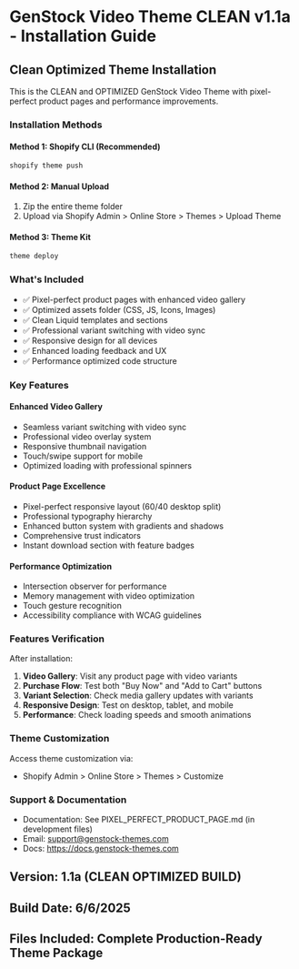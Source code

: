 # GenStock Video Theme CLEAN v1.1a - Installation Guide

## Clean Optimized Theme Installation

This is the CLEAN and OPTIMIZED GenStock Video Theme with pixel-perfect product pages and performance improvements.

### Installation Methods

#### Method 1: Shopify CLI (Recommended)
```bash
shopify theme push
```

#### Method 2: Manual Upload
1. Zip the entire theme folder
2. Upload via Shopify Admin > Online Store > Themes > Upload Theme

#### Method 3: Theme Kit
```bash
theme deploy
```

### What's Included

- ✅ Pixel-perfect product pages with enhanced video gallery
- ✅ Optimized assets folder (CSS, JS, Icons, Images)
- ✅ Clean Liquid templates and sections
- ✅ Professional variant switching with video sync
- ✅ Responsive design for all devices
- ✅ Enhanced loading feedback and UX
- ✅ Performance optimized code structure

### Key Features

#### Enhanced Video Gallery
- Seamless variant switching with video sync
- Professional video overlay system
- Responsive thumbnail navigation
- Touch/swipe support for mobile
- Optimized loading with professional spinners

#### Product Page Excellence
- Pixel-perfect responsive layout (60/40 desktop split)
- Professional typography hierarchy
- Enhanced button system with gradients and shadows
- Comprehensive trust indicators
- Instant download section with feature badges

#### Performance Optimization
- Intersection observer for performance
- Memory management with video optimization
- Touch gesture recognition
- Accessibility compliance with WCAG guidelines

### Features Verification

After installation:

1. **Video Gallery**: Visit any product page with video variants
2. **Purchase Flow**: Test both "Buy Now" and "Add to Cart" buttons
3. **Variant Selection**: Check media gallery updates with variants
4. **Responsive Design**: Test on desktop, tablet, and mobile
5. **Performance**: Check loading speeds and smooth animations

### Theme Customization

Access theme customization via:
- Shopify Admin > Online Store > Themes > Customize

### Support & Documentation

- Documentation: See PIXEL_PERFECT_PRODUCT_PAGE.md (in development files)
- Email: support@genstock-themes.com
- Docs: https://docs.genstock-themes.com

## Version: 1.1a (CLEAN OPTIMIZED BUILD)
## Build Date: 6/6/2025
## Files Included: Complete Production-Ready Theme Package
